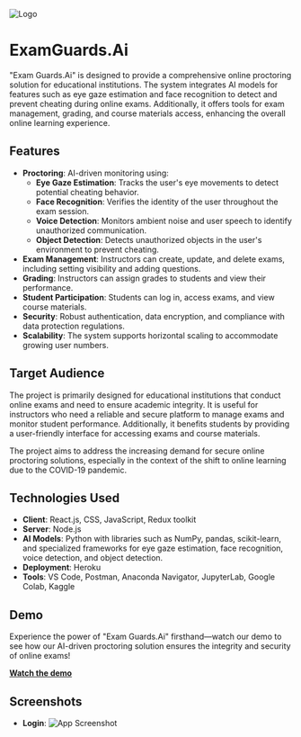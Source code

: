 
![Logo](https://res.cloudinary.com/hcvu40dvj/image/upload/v1719941653/exam2-01_gooumu.png)


# ExamGuards.Ai

"Exam Guards.Ai" is designed to provide a comprehensive online proctoring solution for educational institutions. The system integrates AI models for features such as eye gaze estimation and face recognition to detect and prevent cheating during online exams. Additionally, it offers tools for exam management, grading, and course materials access, enhancing the overall online learning experience.

## Features

- __Proctoring__: AI-driven monitoring using:
    - __Eye Gaze Estimation__: Tracks the user's eye movements to detect       potential cheating behavior.
    - __Face Recognition__: Verifies the identity of the user throughout the exam session.
    - __Voice Detection__: Monitors ambient noise and user speech to identify unauthorized communication.
    - __Object Detection__: Detects unauthorized objects in the user's environment to prevent cheating.
- __Exam Management__: Instructors can create, update, and delete exams, including setting visibility and adding questions.
- __Grading__: Instructors can assign grades to students and view their performance.
- __Student Participation__: Students can log in, access exams, and view course materials.
- __Security__: Robust authentication, data encryption, and compliance with data protection regulations.
- __Scalability__: The system supports horizontal scaling to accommodate growing user numbers.


## Target Audience
The project is primarily designed for educational institutions that conduct online exams and need to ensure academic integrity. It is useful for instructors who need a reliable and secure platform to manage exams and monitor student performance. Additionally, it benefits students by providing a user-friendly interface for accessing exams and course materials.

The project aims to address the increasing demand for secure online proctoring solutions, especially in the context of the shift to online learning due to the COVID-19 pandemic.
## Technologies Used

- __Client__: React.js, CSS, JavaScript, Redux toolkit
- __Server__: Node.js
- __AI Models__: Python with libraries such as NumPy, pandas, scikit-learn, and specialized frameworks for eye gaze estimation, face recognition, voice detection, and object detection.
- __Deployment__: Heroku
- __Tools__: VS Code, Postman, Anaconda Navigator, JupyterLab, Google Colab, Kaggle

## Demo

Experience the power of "Exam Guards.Ai" firsthand—watch our demo to see how our AI-driven proctoring solution ensures the integrity and security of online exams!

__[Watch the demo](https://www.linkedin.com/feed/update/urn:li:activity:7206656542127845376/)__
## Screenshots

- __Login__:
![App Screenshot](https://github.com/AliiMuhammed/ExamGuards.Ai/assets/93393629/da294592-cd12-4008-9a3b-b5a7d9772c51)

